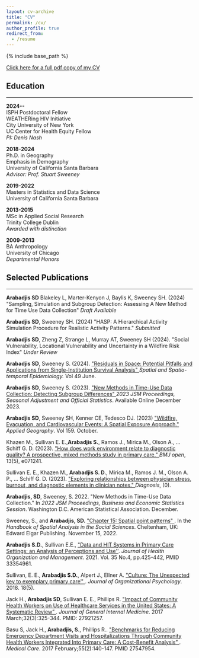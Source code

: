```yaml
---
layout: cv-archive
title: "CV"
permalink: /cv/
author_profile: true
redirect_from:
  - /resume
---
```


<style>
a.uline {text-decoration:underline;}
</style>

{% include base_path %}

<a href="https://github.com/sarabadjis/sarabadjis.github.io/blob/main/CV_SArabadjis_081524.pdf" class="uline">Click here for a full pdf copy of my CV</a>

## Education
---
**2024--**<br>
ISPH Postdoctoral Fellow<br>
WEATHERing HIV Initiative<br>
City University of New York<br>
UC Center for Health Equity Fellow<br>
*PI: Denis Nash*

**2018-2024**<br>
Ph.D. in Geography<br>
Emphasis in Demography<br>
University of California Santa Barbara<br>
*Advisor: Prof. Stuart Sweeney*

**2019-2022**<br>
Masters in Statistics and Data Science<br>
University of California Santa Barbara 

**2013-2015**<br>
MSc in Applied Social Research <br>
Trinity College Dublin <br>
*Awarded with distinction*

**2009-2013**<br>
BA Anthropology<br>
University of Chicago <br>
*Departmental Honors*


## Selected Publications
---

**Arabadjis SD** Blakeley L, Marter-Kenyon J, Baylis K, Sweeney SH. (2024)
"Sampling, Simulation and Subgroup Detection: Assessing A New Method for Time Use Data Collection" *Draft Available*


**Arabadjis SD**, Sweeney SH. (2024) "HASP: A Hierarchical Activity Simulation Procedure for Realistic Activity Patterns."
*Submitted*

**Arabadjis SD**, Zheng Z, Strange L, Murray AT, Sweeney SH (2024).
"Social Vulnerability, Locational Vulnerability and Uncertainty in a Wildfire Risk Index"  *Under Review*

**Arabadjis SD**, Sweeney S. (2024). <a href = "https://doi.org/10.1016/j.sste.2024.100646" class="uline">
  "Residuals in Space: Potential Pitfalls and Applications from Single-Institution Survival Analysis" </a>
    *Spatial and Spatio-temporal Epidemiology.* Vol 49 June.

**Arabadjis SD**, Sweeney S. (2023).  <a href = "https://doi.org/10.5281/zenodo.8436872" class="uline">
  "New Methods in Time-Use Data Collection: Detecting Subgroup Differences" </a>
    *2023 JSM Proceedings, Seasonal Adjustment and Official Statistics*. Available Online December 2023.

**Arabadjis SD**, Sweeney SH, Kenner CE, Tedesco DJ. (2023)
<a href="https://doi.org/10.1016/j.apgeog.2023.103033" class = "uline" >
  "Wildfire, Evacuation, and Cardiovascular Events: A Spatial Exposure Approach." </a>
  *Applied Geography*. Vol 159. October.

Khazen M., Sullivan E. E.,**Arabadjis S.**, Ramos J., Mirica M., Olson A., ... Schiff G. D. (2023).
<a href = "https://bmjopen.bmj.com/content/13/5/e071241.abstract" class = "uline" >
  "How does work environment relate to diagnostic quality? A prospective, mixed methods study in primary care." </a>
  *BMJ open*, 13(5), e071241.

Sullivan E. E., Khazen M., **Arabadjis S. D.**, Mirica M., Ramos J. M., Olson A. P., ... Schiff G. D. (2023).
<a href = "https://www.degruyter.com/document/doi/10.1515/dx-2022-0118/html" class = "uline">
"Exploring relationships between physician stress, burnout, and diagnostic elements in clinician notes." </a> *Diagnosis*, (0).

**Arabadjis, SD**, Sweeney, S. 2022. "New Methods in Time-Use Data Collection." In
*2022 JSM Proceedings, Business and Economic Statistics Session*. Washington D.C. American Statistical Association. December.

Sweeney, S., and **Arabadjis, SD.** <a href = "https://www.elgaronline.com/view/book/9781789903942/book-part-9781789903942-23.xml"
class = "uline"> "Chapter 15: Spatial point patterns" </a>. In the *Handbook of Spatial Analysis in the Social Sciences*.
Cheltenham, UK: Edward Elgar Publishing. November 15, 2022.

**Arabadjis S.D.**, Sullivan E.E., <a href = "https://doi.org/10.1108/JHOM-03-2020-0071" class = "uline">
"Data and HIT Systems in Primary Care Settings: an Analysis of Perceptions and Use''</a>. *Journal of Health Organization and Management*. 2021. Vol. 35 No.4, pp.425-442, PMID 33354961.

 Sullivan, E. E., **Arabadjis S.D.**, Alpert J., Ellner A. <a href = "https://doi.org/10.33423/jop.v18i5.277" class = "uline">
 "Culture: The Unexpected key to exemplary primary care'' </a>. *Journal of Organizational Psychology*. 2018. 18(5).

Jack H., **Arabadjis SD**, Sullivan E. E., Phillips R. <a href = "https://link.springer.com/article/10.1007/s11606-016-3922-9" class= "uline">
"Impact of Community Health Workers on Use of Healthcare Services in the United States: A Systematic Review” </a>. *Journal of General Internal Medicine*. 2017 March;32(3):325-344. PMID: 27921257.

Basu S, Jack H., **Arabadjis, S.**, Phillips R.. <a href = "https://pubmed.ncbi.nlm.nih.gov/27547954/" class = "uline">
"Benchmarks for Reducing Emergency Department Visits and Hospitalizations Through Community Health Workers Integrated Into Primary Care: A Cost-Benefit Analysis” </a>.
*Medical Care*. 2017 February;55(2):140-147. PMID 27547954.


